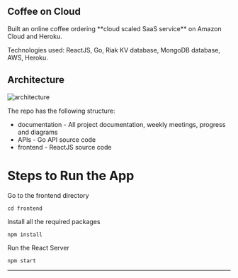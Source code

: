 
<h2>Coffee on Cloud</h2>
Built an online coffee ordering **cloud scaled SaaS service** on Amazon Cloud and Heroku.

Technologies used: ReactJS, Go, Riak KV database, MongoDB database, AWS, Heroku.

## Architecture

![architecture](https://user-images.githubusercontent.com/13406071/57175261-7dba6880-6dfe-11e9-9b3e-cccc85999057.png)



The repo has the following structure:

- documentation - All project documentation, weekly meetings, progress and diagrams
- APIs - Go API source code
- frontend - ReactJS source code


# Steps to Run the App

Go to the frontend directory

    cd frontend

Install all the required packages

    npm install

Run the React Server

    npm start

---
